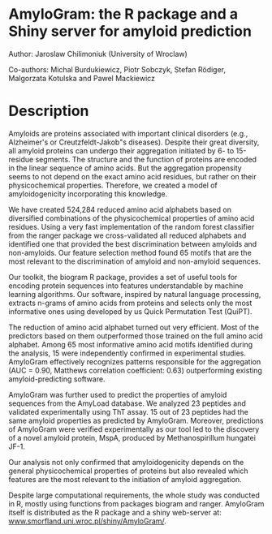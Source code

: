 # AmyloGram: the R package and a Shiny server for amyloid prediction

Author: Jaroslaw Chilimoniuk (University of Wroclaw)

Co-authors: Michal Burdukiewicz, Piotr Sobczyk, Stefan Rödiger, Malgorzata Kotulska and Pawel Mackiewicz

# Description

Amyloids are proteins associated with important clinical disorders (e.g., Alzheimer's or Creutzfeldt-Jakob"s diseases). Despite their great diversity, all amyloid proteins can undergo their aggregation initiated by 6- to 15-residue segments. The structure and the function of proteins are encoded in the linear sequence of amino acids. But the aggregation propensity seems to not depend on the exact amino acid residues, but rather on their physicochemical properties. Therefore, we created a model of amyloidogenicity incorporating this knowledge.

We have created 524,284 reduced amino acid alphabets based on diversified combinations of the physicochemical properties of amino acid residues. Using a very fast implementation of the random forest classifier from the ranger package we cross-validated all reduced alphabets and identified one that provided the best discrimination between amyloids and non-amyloids. Our feature selection method found 65 motifs that are the most relevant to the discrimination of amyloid and non-amyloid sequences.

Our toolkit, the biogram R package, provides a set of useful tools for encoding protein sequences into features understandable by machine learning algorithms. Our software, inspired by natural language processing, extracts n-grams of amino acids from proteins and selects only the most informative ones using developed by us Quick Permutation Test (QuiPT).

The reduction of amino acid alphabet turned out very efficient. Most of the predictors based on them outperformed those trained on the full amino acid alphabet. Among 65 most informative amino acid motifs identified during the analysis, 15 were independently confirmed in experimental studies. AmyloGram effectively recognizes patterns responsible for the aggregation (AUC = 0.90, Matthews correlation coefficient: 0.63) outperforming existing amyloid-predicting software. 

AmyloGram was further used to predict the properties of amyloid sequences from the AmyLoad database. We analyzed 23 peptides and validated experimentally using ThT assay. 15 out of 23 peptides had the same amyloid properties as predicted by AmyloGram. Moreover, predictions of AmyloGram were verified experimentally as our tool led to the discovery of a novel amyloid protein, MspA, produced by Methanospirillum hungatei JF-1.

Our analysis not only confirmed that amyloidogenicity depends on the general physicochemical properties of proteins but also revealed which features are the most relevant to the initiation of amyloid aggregation. 

Despite large computational requirements, the whole study was conducted in R, mostly using functions from packages biogram and ranger. AmyloGram itself is distributed as the R package and a shiny web-server at: www.smorfland.uni.wroc.pl/shiny/AmyloGram/. 

